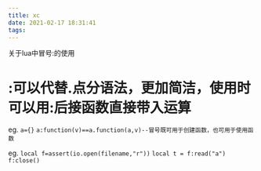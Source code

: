 ```yaml
---
title: xc
date: 2021-02-17 18:31:41
tags:
---
```

关于lua中冒号:的使用
# :可以代替.点分语法，更加简洁，使用时可以用:后接函数直接带入运算
eg. `a={}`
`a:function(v)==a.function(a,v)--冒号既可用于创建函数，也可用于使用函数`

eg. `local f=assert(io.open(filename,"r"))`
  `local t = f:read("a")`
  `f:close()`